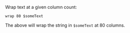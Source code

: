 Wrap text at a given column count:

```
wrap 80 $someText
```

The above will wrap the string in `$someText` at 80 columns.